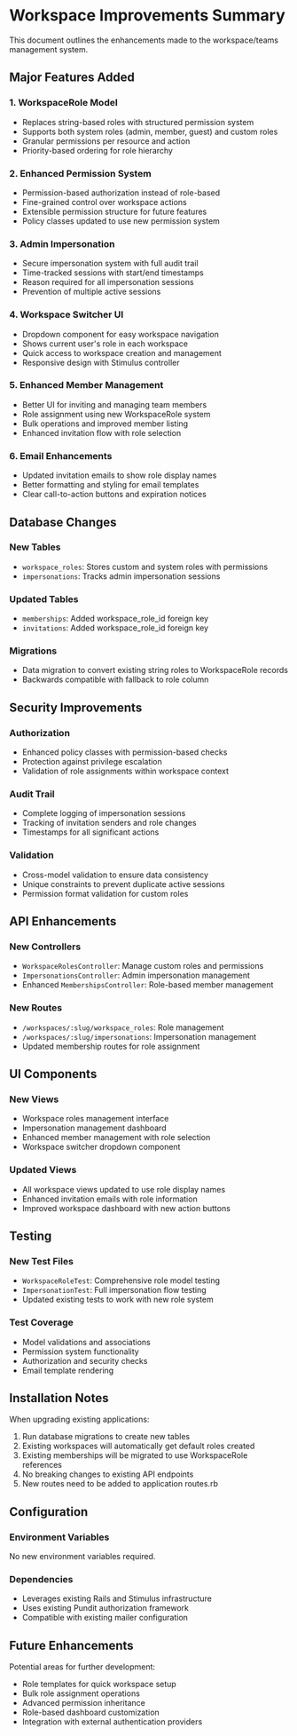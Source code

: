 # Workspace Improvements Summary

This document outlines the enhancements made to the workspace/teams management system.

## Major Features Added

### 1. WorkspaceRole Model
- Replaces string-based roles with structured permission system
- Supports both system roles (admin, member, guest) and custom roles
- Granular permissions per resource and action
- Priority-based ordering for role hierarchy

### 2. Enhanced Permission System
- Permission-based authorization instead of role-based
- Fine-grained control over workspace actions
- Extensible permission structure for future features
- Policy classes updated to use new permission system

### 3. Admin Impersonation
- Secure impersonation system with full audit trail
- Time-tracked sessions with start/end timestamps
- Reason required for all impersonation sessions
- Prevention of multiple active sessions

### 4. Workspace Switcher UI
- Dropdown component for easy workspace navigation
- Shows current user's role in each workspace
- Quick access to workspace creation and management
- Responsive design with Stimulus controller

### 5. Enhanced Member Management
- Better UI for inviting and managing team members
- Role assignment using new WorkspaceRole system
- Bulk operations and improved member listing
- Enhanced invitation flow with role selection

### 6. Email Enhancements
- Updated invitation emails to show role display names
- Better formatting and styling for email templates
- Clear call-to-action buttons and expiration notices

## Database Changes

### New Tables
- `workspace_roles`: Stores custom and system roles with permissions
- `impersonations`: Tracks admin impersonation sessions

### Updated Tables
- `memberships`: Added workspace_role_id foreign key
- `invitations`: Added workspace_role_id foreign key

### Migrations
- Data migration to convert existing string roles to WorkspaceRole records
- Backwards compatible with fallback to role column

## Security Improvements

### Authorization
- Enhanced policy classes with permission-based checks
- Protection against privilege escalation
- Validation of role assignments within workspace context

### Audit Trail
- Complete logging of impersonation sessions
- Tracking of invitation senders and role changes
- Timestamps for all significant actions

### Validation
- Cross-model validation to ensure data consistency
- Unique constraints to prevent duplicate active sessions
- Permission format validation for custom roles

## API Enhancements

### New Controllers
- `WorkspaceRolesController`: Manage custom roles and permissions
- `ImpersonationsController`: Admin impersonation management
- Enhanced `MembershipsController`: Role-based member management

### New Routes
- `/workspaces/:slug/workspace_roles`: Role management
- `/workspaces/:slug/impersonations`: Impersonation management
- Updated membership routes for role assignment

## UI Components

### New Views
- Workspace roles management interface
- Impersonation management dashboard
- Enhanced member management with role selection
- Workspace switcher dropdown component

### Updated Views
- All workspace views updated to use role display names
- Enhanced invitation emails with role information
- Improved workspace dashboard with new action buttons

## Testing

### New Test Files
- `WorkspaceRoleTest`: Comprehensive role model testing
- `ImpersonationTest`: Full impersonation flow testing
- Updated existing tests to work with new role system

### Test Coverage
- Model validations and associations
- Permission system functionality
- Authorization and security checks
- Email template rendering

## Installation Notes

When upgrading existing applications:

1. Run database migrations to create new tables
2. Existing workspaces will automatically get default roles created
3. Existing memberships will be migrated to use WorkspaceRole references
4. No breaking changes to existing API endpoints
5. New routes need to be added to application routes.rb

## Configuration

### Environment Variables
No new environment variables required.

### Dependencies
- Leverages existing Rails and Stimulus infrastructure
- Uses existing Pundit authorization framework
- Compatible with existing mailer configuration

## Future Enhancements

Potential areas for further development:
- Role templates for quick workspace setup
- Bulk role assignment operations
- Advanced permission inheritance
- Role-based dashboard customization
- Integration with external authentication providers